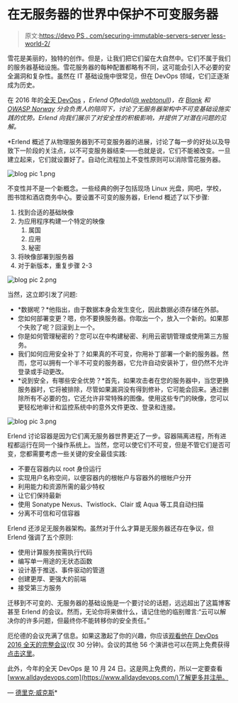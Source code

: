 # 在无服务器的世界中保护不可变服务器

> 原文:[https://devo PS . com/securing-immutable-servers-server less-world-2/](https://devops.com/securing-immutable-servers-serverless-world-2/)

雪花是美丽的，独特的创作。但是，让我们把它们留在大自然中。它们不属于我们的服务器基础设施。雪花服务器的每种配置都略有不同，这可能会引入不必要的安全漏洞和复杂性。虽然在 IT 基础设施中很常见，但在 DevOps 领域，它们正逐渐成为历史。

在 2016 年的[全天 DevOps](https://www.alldaydevops.com/) ，*Erlend Oftedal([@ webtonull](https://twitter.com/webtonull))，在 [Blank](https://blankoslo.no/) 和 [OWASP Norway](https://www.owasp.org/index.php/Norway) 分会负责人的陪同下，讨论了无服务器架构中不可变基础设施实践的优势。Erlend 向我们展示了对安全性的积极影响，并提供了对潜在问题的见解。*

 *Erlend 概述了从物理服务器到不可变服务器的进展，讨论了每一步的好处以及导致下一阶段的关注点，以不可变服务器结束——也就是说，它们不能被改变。一旦建立起来，它们就设置好了。自动化流程加上不变性原则可以消除雪花服务器。

![blog pic 1.png](../Images/c4036d2a684bc18ed285cb4274b5ca97.png)

不变性并不是一个新概念。一些经典的例子包括现场 Linux 光盘，网吧，学校，图书馆和酒店商务中心。要设置不可变的服务器，Erlend 概述了以下步骤:

1.  找到合适的基础映像
2.  为应用程序构建一个特定的映像
    1.  属国
    2.  应用
    3.  秘密
3.  将映像部署到服务器
4.  对于新版本，重复步骤 2-3

![blog pic 2.png](../Images/fe86803147e48e6110b03d7321b61916.png)

当然，这立即引发了问题:

*   *数据呢？*他指出，由于数据本身会发生变化，因此数据必须存储在外部。
*   您如何部署变更？嗯，你不要换服务器。你取出一个，放入一个新的。如果那个失败了呢？回滚到上一个。
*   你是如何管理秘密的？您可以在中构建秘密、利用云密钥管理或使用第三方服务。
*   我们如何应用安全补丁？如果真的不可变，你用补丁部署一个新的服务器。然而，您可以拥有一个半不可变的服务器，它允许自动安装补丁，但仍然不允许登录或手动更改。
*   *说到安全，有哪些安全优势？*首先，如果攻击者在您的服务器中，当您更换服务器时，它将被排除，尽管如果漏洞没有得到修补，它可能会回来。通过删除所有不必要的包，它还允许非常特殊的图像。使用这些专门的映像，您可以更轻松地审计和监控系统中的意外文件更改、登录和连接。

![blog pic 3.png](../Images/86979a84ad8abb715a4b49d2bb820788.png)

Erlend 讨论容器是因为它们离无服务器世界更近了一步。容器隔离进程，所有进程都运行在同一个操作系统上。当然，您可以使它们不可变，但是不管它们是否可变，您都需要考虑一些关键的安全最佳实践:

*   不要在容器内以 root 身份运行
*   实现用户名称空间，以便容器内的根帐户与容器外的根帐户分开
*   利用能力和资源所需的最少特权
*   让它们保持最新
*   使用 Sonatype Nexus、Twistlock、Clair 或 Aqua 等工具自动扫描
*   分离不可信和可信容器

Erlend 还涉足无服务器架构。虽然对于什么才算是无服务器还存在争议，但 Erlend 强调了五个原则:

*   使用计算服务按需执行代码
*   编写单一用途的无状态函数
*   设计基于推送、事件驱动的管道
*   创建更厚、更强大的前端
*   接受第三方服务

迁移到不可变的、无服务器的基础设施是一个要讨论的话题，远远超出了这篇博客甚至 Erlend 的会议。然而，无论你将来做什么，请记住他的临别赠言:“云可以解决你的许多问题，但最终你不能转移你的安全责任。”

厄伦德的会议充满了信息。如果这激起了你的兴趣，你应该[观看他在 DevOps 2016 全天的完整会议](https://www.youtube.com/watch?v=nTqE9A5qdTc&feature=youtu.be)(仅 30 分钟)。会议的其他 56 个演讲也可以在网上免费获得[点击这里](https://www.sonatype.com/all-day-devops-on-demand?__hstc=160429922.7ed0d7bbaf4fd31550bdbacbb4f69b40.1487782980826.1501687440528.1502891699746.17&__hssc=160429922.1.1502891699746&__hsfp=1674733363)。

此外，今年的全天 DevOps 是 10 月 24 日。这是网上免费的，所以一定要查看[www.alldaydevops.com](https://www.alldaydevops.com/)了解更多并注册。

— [德里克·威克斯](https://devops.com/author/derek-e-weeks/)*